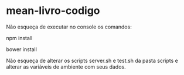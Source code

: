 # mean-livro-codigo
Não esqueça de executar no console os comandos:

npm install

bower install

Não esqueça de alterar os scripts server.sh e test.sh da pasta scripts e alterar as variáveis de ambiente com seus dados.